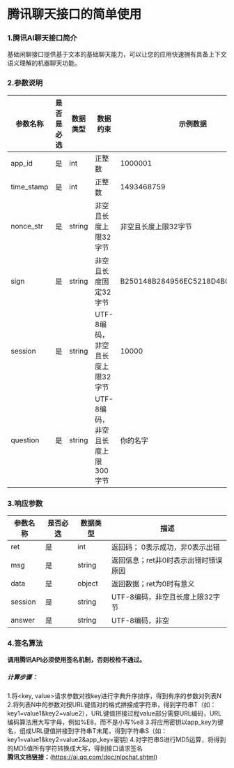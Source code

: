 # 腾讯聊天接口的简单使用

### 1.腾讯AI聊天接口简介
基础闲聊接口提供基于文本的基础聊天能力，可以让您的应用快速拥有具备上下文语义理解的机器聊天功能。<br>
### 2.参数说明
参数名称|是否是必选|数据类型|数据约束|示例数据|描述
-------|-------|-------|-------|-------|------
app_id|是|int|正整数|1000001|应用标识（AppId）
time_stamp|是|int|正整数|1493468759|请求时间戳（秒级）
nonce_str|是|string|非空且长度上限32字节|非空且长度上限32字节|随机字符串
sign|是|string|非空且长度固定32字节|B250148B284956EC5218D4B0503E7F8A|签名信息，详见接口鉴权
session|是|string|UTF-8编码，非空且长度上限32字节|10000|会话标识（应用内唯一）
question|是|string|UTF-8编码，非空且长度上限300字节|你的名字|用户输入的聊天内容
### 3.响应参数
参数名称|是否必选|数据类型|描述
-------|-------|-------|-----
ret|是|int|返回码； 0表示成功，非0表示出错
msg|是|string|返回信息；ret非0时表示出错时错误原因
data|是|object|返回数据；ret为0时有意义
session|是|string|UTF-8编码，非空且长度上限32字节
answer|是|string|UTF-8编码，非空
### 4.签名算法
**调用腾讯API必须使用签名机制，否则校检不通过。**<br>
##### 计算步骤：
1.将<key, value>请求参数对按key进行字典升序排序，得到有序的参数对列表N
2.将列表N中的参数对按URL键值对的格式拼接成字符串，得到字符串T（如：key1=value1&key2=value2），URL键值拼接过程value部分需要URL编码，URL编码算法用大写字母，例如%E8，而不是小写%e8
3.将应用密钥以app_key为键名，组成URL键值拼接到字符串T末尾，得到字符串S（如：key1=value1&key2=value2&app_key=密钥)
4.对字符串S进行MD5运算，将得到的MD5值所有字符转换成大写，得到接口请求签名
<br>
**腾讯文档链接：**(https://ai.qq.com/doc/nlpchat.shtml)
